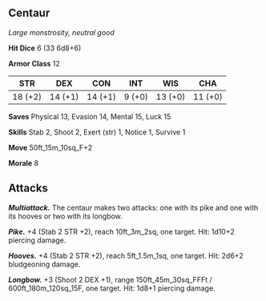 ## Centaur

*Large monstrosity, neutral good*

**Hit Dice** 6 (33 6d8+6)

**Armor Class** 12

| STR     | DEX     | CON     | INT     | WIS     | CHA     |
|---------|---------|---------|---------|---------|---------|
| 18 (+2) | 14 (+1) | 14 (+1) |  9 (+0) | 13 (+0) | 11 (+0) |

**Saves** Physical 13, Evasion 14, Mental 15, Luck 15

**Skills** Stab 2, Shoot 2, Exert (str) 1, Notice 1, Survive 1

**Move** 50ft\_15m\_10sq\_F+2

**Morale** 8

## Attacks

***Multiattack.*** The centaur makes two attacks: one with its pike and one with its hooves or two with its longbow.

***Pike.*** +4 (Stab 2 STR +2), reach 10ft\_3m\_2sq, one target. Hit: 1d10+2 piercing damage.

***Hooves.*** +4 (Stab 2 STR +2), reach 5ft\_1.5m\_1sq, one target. Hit: 2d6+2 bludgeoning damage.

***Longbow.*** +3 (Shoot 2 DEX +1), range 150ft\_45m\_30sq\_FFFt / 600ft\_180m\_120sq\_15F, one target. Hit: 1d8+1 piercing damage.

